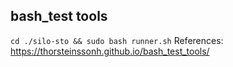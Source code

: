 ## bash_test tools
`cd ./silo-sto && sudo bash runner.sh`
References: https://thorsteinssonh.github.io/bash_test_tools/
